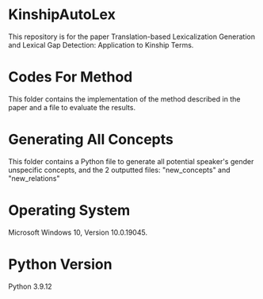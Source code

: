 # KinshipAutoLex
This repository is for the paper Translation-based Lexicalization Generation and Lexical Gap Detection: Application to Kinship Terms.

# Codes For Method
This folder contains the implementation of the method described in the paper and a file to evaluate the results.

# Generating All Concepts
This folder contains a Python file to generate all potential speaker's gender unspecific concepts, and the 2 outputted files: "new_concepts" and "new_relations"

# Operating System
Microsoft Windows 10, Version 10.0.19045.

# Python Version
Python 3.9.12
